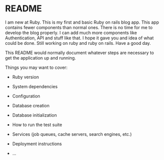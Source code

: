 # README

I am new at Ruby. This is my first and basic Ruby on rails blog app. This app contains fewer components than normal ones. There is no time for me to develop the blog properly. I can add much more components like Authentication, API and stuff like that. I hope it gave you and idea of what could be done. Still working on ruby and ruby on rails. Have a good day. 

This README would normally document whatever steps are necessary to get the
application up and running.

Things you may want to cover:

* Ruby version

* System dependencies

* Configuration

* Database creation

* Database initialization

* How to run the test suite

* Services (job queues, cache servers, search engines, etc.)

* Deployment instructions

* ...

